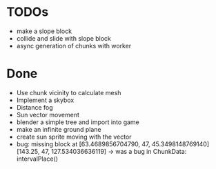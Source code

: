 # TODOs

* make a slope block
* collide and slide with slope block
* async generation of chunks with worker

# Done

* Use chunk vicinity to calculate mesh
* Implement a skybox
* Distance fog
* Sun vector movement
* blender a simple tree and import into game
* make an infinite ground plane
* create sun sprite moving with the vector
* bug: missing block at [63.4689856704790, 47, 45.3498148769140][143.25, 47, 127.534036636119]
	-> was a bug in ChunkData: intervalPlace()

